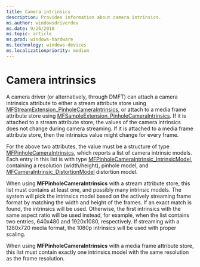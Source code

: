 ```yaml
---
title: Camera intrinsics
description: Provides information about camera intrinsics.
ms.author: windowsdriverdev
ms.date: 9/26/2018
ms.topic: article
ms.prod: windows-hardware
ms.technology: windows-devices
ms.localizationpriority: medium
---
```


# Camera intrinsics

A camera driver (or alternatively, through DMFT) can attach a camera intrinsics attribute to either a stream attribute store using [MFStreamExtension_PinholeCameraIntrinsics](https://docs.microsoft.com/windows/desktop/medfound/mfstreamextension-pinholecameraintrinsics), or attach to a media frame attribute store using [MFSampleExtension_PinholeCameraIntrinsics](https://docs.microsoft.com/windows/desktop/medfound/mfsampleextension-pinholecameraintrinsics). If it is attached to a stream attribute store, the values of the camera intrinsics does not change during camera streaming. If it is attached to a media frame attribute store, then the intrinsics value might change for every frame. 

For the above two attributes, the value must be a structure of type [MFPinholeCameraIntrinsics](https://docs.microsoft.com/windows/desktop/api/mfapi/ns-mfapi-_mfpinholecameraintrinsics), which reports a list of camera intrinsic models. Each entry in this list is with type [MFPinholeCameraIntrinsic_IntrinsicModel](https://docs.microsoft.com/windows/desktop/api/mfapi/ns-mfapi-_mfpinholecameraintrinsic_intrinsicmodel), containing a resolution (width/height), pinhole model, and [MFCameraIntrinsic_DistortionModel](https://docs.microsoft.com/windows/desktop/api/mfapi/ns-mfapi-_mfcameraintrinsic_distortionmodel) distortion model. 

When using **MFPinholeCameraIntrinsics** with a stream attribute store, this list must contains at least one, and possibly many intrinsic models. The system will pick the intrinsics model based on the actively streaming frame format by matching the width and height of the frames. If an exact match is found, the intrinsics will be used. Otherwise, the first intrinsics with the same aspect ratio will be used instead, for example, when the list contains two entries, 640x480 and 1920x1080, respectively. If streaming with a 1280x720 media format, the 1080p intrinsics will be used with proper scaling. 

When using **MFPinholeCameraIntrinsics** with a media frame attribute store, this list must contain exactly one intrinsics model with the same resolution as the frame resolution.
